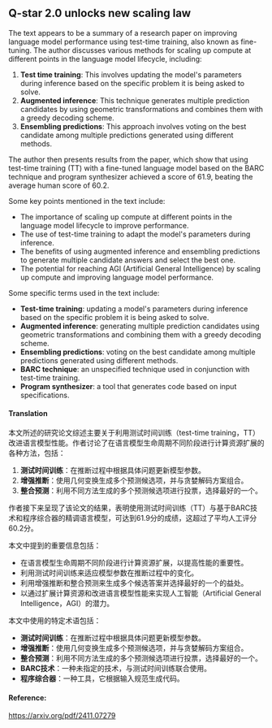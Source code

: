 ## Q-star 2.0 unlocks new scaling law

The text appears to be a summary of a research paper on improving language model performance using test-time training, also known as fine-tuning. The author discusses various methods for scaling up compute at different points in the language model lifecycle, including:

1. **Test time training**: This involves updating the model's parameters during inference based on the specific problem it is being asked to solve.
2. **Augmented inference**: This technique generates multiple prediction candidates by using geometric transformations and combines them with a greedy decoding scheme.
3. **Ensembling predictions**: This approach involves voting on the best candidate among multiple predictions generated using different methods.

The author then presents results from the paper, which show that using test-time training (TT) with a fine-tuned language model based on the BARC technique and program synthesizer achieved a score of 61.9, beating the average human score of 60.2.

Some key points mentioned in the text include:

* The importance of scaling up compute at different points in the language model lifecycle to improve performance.
* The use of test-time training to adapt the model's parameters during inference.
* The benefits of using augmented inference and ensembling predictions to generate multiple candidate answers and select the best one.
* The potential for reaching AGI (Artificial General Intelligence) by scaling up compute and improving language model performance.

Some specific terms used in the text include:

* **Test-time training**: updating a model's parameters during inference based on the specific problem it is being asked to solve.
* **Augmented inference**: generating multiple prediction candidates using geometric transformations and combining them with a greedy decoding scheme.
* **Ensembling predictions**: voting on the best candidate among multiple predictions generated using different methods.
* **BARC technique**: an unspecified technique used in conjunction with test-time training.
* **Program synthesizer**: a tool that generates code based on input specifications.

#### Translation 

<document>
本文所述的研究论文综述主要关于利用测试时间训练（test-time training，TT）改进语言模型性能。作者讨论了在语言模型生命周期不同阶段进行计算资源扩展的各种方法，包括：

1. **测试时间训练**：在推断过程中根据具体问题更新模型参数。
2. **增强推断**：使用几何变换生成多个预测候选项，并与贪婪解码方案组合。
3. **整合预测**：利用不同方法生成的多个预测候选项进行投票，选择最好的一个。

作者接下来呈现了该论文的结果，表明使用测试时间训练（TT）与基于BARC技术和程序综合器的精调语言模型，可达到61.9分的成绩，这超过了平均人工评分60.2分。

本文中提到的重要信息包括：

* 在语言模型生命周期不同阶段进行计算资源扩展，以提高性能的重要性。
* 利用测试时间训练来适应模型参数在推断过程中的变化。
* 利用增强推断和整合预测来生成多个候选答案并选择最好的一个的益处。
* 以通过扩展计算资源和改进语言模型性能来实现人工智能（Artificial General Intelligence，AGI）的潜力。

本文中使用的特定术语包括：

* **测试时间训练**：在推断过程中根据具体问题更新模型参数。
* **增强推断**：使用几何变换生成多个预测候选项，并与贪婪解码方案组合。
* **整合预测**：利用不同方法生成的多个预测候选项进行投票，选择最好的一个。
* **BARC技术**：一种未指定的技术，与测试时间训练联合使用。
* **程序综合器**：一种工具，它根据输入规范生成代码。
</document>

#### Reference: 

https://arxiv.org/pdf/2411.07279